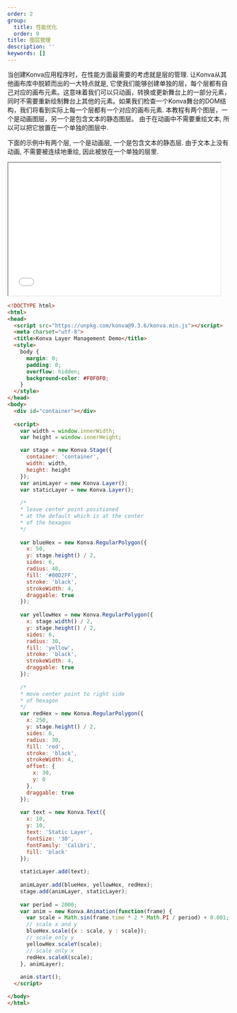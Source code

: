 ```yaml
---
order: 2
group:
  title: 性能优化
  order: 9
title: 图层管理
description: ''
keywords: []
---
```


当创建Konva应用程序时，在性能方面最需要的考虑就是层的管理. 让Konva从其他画布库中脱颖而出的一大特点就是, 它使我们能够创建单独的层，每个层都有自己对应的画布元素。这意味着我们可以只动画，转换或更新舞台上的一部分元素，同时不需要重新绘制舞台上其他的元素。如果我们检查一个Konva舞台的DOM结构，我们将看到实际上每一个层都有一个对应的画布元素.
本教程有两个图层，一个是动画图层，另一个是包含文本的静态图层。 由于在动画中不需要重绘文本, 所以可以把它放置在一个单独的图层中.

下面的示例中有两个层, 一个是动画层, 一个是包含文本的静态层. 由于文本上没有动画, 不需要被连续地重绘, 因此被放在一个单独的层里.


<iframe src="/downloads/code/performance/Layer_Management.html" style="width: 50vw;height:300px;"></iframe>

```html
<!DOCTYPE html>
<html>
<head>
  <script src="https://unpkg.com/konva@9.3.6/konva.min.js"></script>
  <meta charset="utf-8">
  <title>Konva Layer Management Demo</title>
  <style>
    body {
      margin: 0;
      padding: 0;
      overflow: hidden;
      background-color: #F0F0F0;
    }
  </style>
</head>
<body>
  <div id="container"></div>
  
  <script>
    var width = window.innerWidth;
    var height = window.innerHeight;

    var stage = new Konva.Stage({
      container: 'container',
      width: width,
      height: height
    });
    var animLayer = new Konva.Layer();
    var staticLayer = new Konva.Layer();
    
    /*
    * leave center point positioned
    * at the default which is at the center
    * of the hexagon
    */
    
    var blueHex = new Konva.RegularPolygon({
      x: 50,
      y: stage.height() / 2,
      sides: 6,
      radius: 40,
      fill: '#00D2FF',
      stroke: 'black',
      strokeWidth: 4,
      draggable: true
    });
    
    var yellowHex = new Konva.RegularPolygon({
      x: stage.width() / 2,
      y: stage.height() / 2,
      sides: 6,
      radius: 30,
      fill: 'yellow',
      stroke: 'black',
      strokeWidth: 4,
      draggable: true
    });
    
    /*
    * move center point to right side
    * of hexagon
    */
    var redHex = new Konva.RegularPolygon({
      x: 250,
      y: stage.height() / 2,
      sides: 6,
      radius: 30,
      fill: 'red',
      stroke: 'black',
      strokeWidth: 4,
      offset: {
        x: 30,
        y: 0
      },
      draggable: true
    });
    
    var text = new Konva.Text({
      x: 10,
      y: 10,
      text: 'Static Layer',
      fontSize: '30',
      fontFamily: 'Calibri',
      fill: 'black'
    });
    
    staticLayer.add(text);
    
    animLayer.add(blueHex, yellowHex, redHex);
    stage.add(animLayer, staticLayer);
    
    var period = 2000;
    var anim = new Konva.Animation(function(frame) {
      var scale = Math.sin(frame.time * 2 * Math.PI / period) + 0.001;
      // scale x and y
      blueHex.scale({x : scale, y : scale});
      // scale only y
      yellowHex.scaleY(scale);
      // scale only x
      redHex.scaleX(scale);
    }, animLayer);
    
    anim.start();
  </script>

</body>
</html>

```
